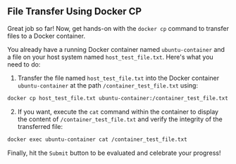 ## File Transfer Using Docker CP

Great job so far! Now, get hands-on with the `docker cp` command to transfer files to a Docker container.

You already have a running Docker container named `ubuntu-container` and a file on your host system named `host_test_file.txt`. Here's what you need to do:

1. Transfer the file named `host_test_file.txt` into the Docker container `ubuntu-container` at the path `/container_test_file.txt` using:

```Bash
docker cp host_test_file.txt ubuntu-container:/container_test_file.txt
```

2. If you want, execute the `cat` command within the container to display the content of `/container_test_file.txt` and verify the integrity of the transferred file:

```Bash
docker exec ubuntu-container cat /container_test_file.txt
```

Finally, hit the `Submit` button to be evaluated and celebrate your progress!
